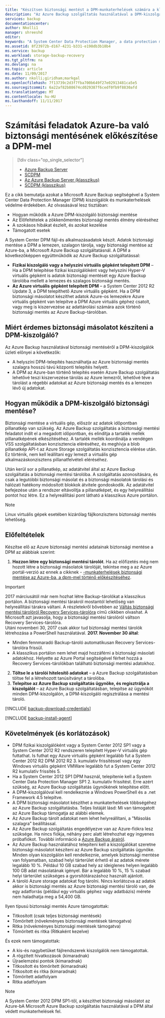 ```yaml
---
title: "Készítsen biztonsági mentést a DPM-munkaterhelések számára a klasszikus Azure portálon |} Microsoft Docs"
description: "Az Azure Backup szolgáltatás használatával a DPM-kiszolgálók biztonsági másolatának bemutatása"
services: backup
documentationcenter: 
author: Nkolli1
manager: shreeshd
editor: 
keywords: "A System Center Data Protection Manager, a data protection manager, a dpm biztonsági mentése"
ms.assetid: 8f23972b-d167-4231-b331-e198db3b18b4
ms.service: backup
ms.workload: storage-backup-recovery
ms.tgt_pltfrm: na
ms.devlang: na
ms.topic: article
ms.date: 11/09/2017
ms.author: nkolli;giridham;markgal
ms.openlocfilehash: 7f13739c2d3f7fba700b649f27e02913481ca5e5
ms.sourcegitcommit: 6a22af82b88674cd029387f6cedf0fb9f8830afd
ms.translationtype: MT
ms.contentlocale: hu-HU
ms.lasthandoff: 11/11/2017
---
```

# <a name="preparing-to-back-up-workloads-to-azure-with-dpm"></a>Számítási feladatok Azure-ba való biztonsági mentésének előkészítése a DPM-mel
> [!div class="op_single_selector"]
> * [Azure Backup Server](backup-azure-microsoft-azure-backup.md)
> * [SCDPM](backup-azure-dpm-introduction.md)
> * [Az Azure Backup Server (klasszikus)](backup-azure-microsoft-azure-backup-classic.md)
> * [SCDPM (klasszikus)](backup-azure-dpm-introduction-classic.md)
>
>

Ez a cikk bemutatja azokat a Microsoft Azure Backup segítségével a System Center Data Protection Manager (DPM) kiszolgálók és munkaterhelések védelme érdekében. Az olvasásával lesz tisztában:

* Hogyan működik a Azure DPM-kiszolgáló biztonsági mentése
* Az Előfeltételek a zökkenőmentes biztonsági mentés élmény eléréséhez
* A szokásos hibákat észlelt, és azokat kezelése
* Támogatott esetek

A System Center DPM fájl-és alkalmazásadatok készít. Adatok biztonsági mentése a DPM a lemezen, szalagon tárolja, vagy biztonsági mentése az Azure-ba, a Microsoft Azure Backup szolgáltatásnál. A DPM a következőképpen együttműködik az Azure Backup szolgáltatással:

* **Fizikai kiszolgáló vagy a helyszíni virtuális gépként telepített DPM** – Ha a DPM telepítése fizikai kiszolgálóként vagy helyszíni Hyper-V virtuális gépként is adatok biztonsági mentését egy Azure Backup tárolóba mellett a lemezes és szalagos biztonsági mentés.
* **Az Azure virtuális gépként telepített DPM** – a System Center 2012 R2 Update 3, a DPM telepíthető Azure virtuális gépként. Ha a DPM biztonsági másolatot készíthet adatok Azure-os lemezekre Azure virtuális gépként van telepítve a DPM Azure virtuális géphez csatolt, vagy meg is kiszervezése az adattárolási számára azok történő biztonsági mentés az Azure Backup-tárolóban.

## <a name="why-backup-your-dpm-servers"></a>Miért érdemes biztonsági másolatot készíteni a DPM-kiszolgáló?
Az Azure Backup használatával biztonsági mentéséről a DPM-kiszolgálók üzleti előnyei a következők:

* A helyszíni DPM-telepítés használhatja az Azure biztonsági mentés szalagra hosszú távú központi telepítés helyett.
* A DPM az Azure-ban történő telepítés esetén Azure Backup szolgáltatás lehetővé teszi kiszervezése tárolás az Azure lemezről, lehetővé téve a tárolást a régebbi adatokat az Azure biztonsági mentés és a lemezen lévő új adatokat.

## <a name="how-does-dpm-server-backup-work"></a>Hogyan működik a DPM-kiszolgáló biztonsági mentése?
Biztonsági mentése a virtuális gép, először az adatok időpontban pillanatkép van szükség. Az Azure Backup szolgáltatás a biztonsági mentési feladatot indít el a megadott időpontban, és elindítja a tartalék mellék pillanatképének elkészítéséhez. A tartalék mellék koordinálja a vendégen VSS szolgáltatásban konzisztencia eléréséhez, és meghívja a blob pillanatkép API-t az Azure Storage szolgáltatás konzisztencia elérése után. Ez történik, nem kell leállítani egy lemezt a virtuális gép alkalmazáskonzisztens pillanatfelvételi eléréséhez.

Után kerül sor a pillanatkép, az adatátvitel által az Azure Backup szolgáltatás a biztonsági mentési tárolóba. A szolgáltatás azonosítására, és csak a legutóbbi biztonsági másolat és a biztonsági másolatok tárolási és hálózati hatékony módosított blokkok átvitele gondoskodik. Az adatátvitel befejezése után a rendszer eltávolítja a pillanatképet, és egy helyreállítási pontot hoz létre. Ez a helyreállítási pont látható a klasszikus Azure portálon.

> [!NOTE]
> Linux virtuális gépek esetében kizárólag fájlkonzisztens biztonsági mentés lehetőség.
>
>

## <a name="prerequisites"></a>Előfeltételek
Készítse elő az Azure biztonsági mentési adatainak biztonsági mentése a DPM az alábbiak szerint:

1. **Hozzon létre egy biztonsági mentési tárolót**. Ha az előfizetés még nem hozott létre a biztonsági másolatok tárolóját, tekintse meg a az Azure portál-verzió az ennek a cikknek - [-munkaterhelések biztonsági mentése az Azure-ba, a dpm-mel történő előkészítéséhez](backup-azure-dpm-introduction.md).

  > [!IMPORTANT]
  > 2017 márciusától már nem hozhat létre Backup-tárolókat a klasszikus portálon.
  > A biztonsági mentési tárakról mostantól lehetőség van helyreállítási tárakra váltani. A részletekről bővebben az [Váltás biztonsági mentési tárolóról Recovery Services-tárolóra](backup-azure-upgrade-backup-to-recovery-services.md) című cikkben olvashat. A Microsoft azt javasolja, hogy a biztonsági mentési tárolóról váltson Recovery Services-tárolóra.<br/> Utáni novemberi 30, 2017 csak akkor tud biztonsági mentési tárolók létrehozása a PowerShell használatával. **2017. November 30 által**:
  >- Minden fennmaradó Backup-tároló automatikusan Recovery Services-tárolóra frissül.
  >- A klasszikus portálon nem lehet majd hozzáférni a biztonsági másolati adatokhoz. Helyette az Azure Portal segítségével férhet hozzá a Recovery Services-tárolókban található biztonsági mentési adatokhoz.
  >

2. **Töltse le a tárolói hitelesítő adatokat** – a Azure Backup szolgáltatásban töltse fel a létrehozott tanúsítványt a tárolóba.
3. **Telepítse az Azure Backup szolgáltatás ügynöke, és regisztrálja a kiszolgálót** – az Azure Backup szolgáltatásban, telepítse az ügynököt minden DPM-kiszolgálón, a DPM-kiszolgáló regisztrálása a mentési tároló.

[!INCLUDE [backup-download-credentials](../../includes/backup-download-credentials.md)]

[!INCLUDE [backup-install-agent](../../includes/backup-install-agent.md)]

## <a name="requirements-and-limitations"></a>Követelmények (és korlátozások)
* DPM fizikai kiszolgálóként vagy a System Center 2012 SP1 vagy a System Center 2012 R2 rendszeren telepített Hyper-V virtuális gép futtathat. Is futhat egy Azure virtuális gépként legalább fut a System Center 2012 R2 DPM 2012 R2 3. kumulatív frissítéssel vagy egy Windows virtuális gépként VMWare legalább fut a System Center 2012 R2 kumulatív frissítés 5.
* Ha a System Center 2012 SP1 DPM használ, telepítenie kell a System Center Data Protection Manager SP1 2. kumulatív frissítést. Erre azért szükség, az Azure Backup szolgáltatás ügynökének telepítése előtt.
* A DPM-kiszolgálóval kell rendelkeznie a Windows PowerShell és a .net Framework 4.5 telepítve.
* A DPM biztonsági másolatot készíthet a munkaterhelések többségéhez az Azure Backup szolgáltatásba. Teljes listáját lásd: Mi van támogatott az Azure Backup támogatja az alábbi elemek.
* Az Azure Backup tárolt adatokat nem lehet helyreállítani, a "Másolás szalagra" beállítással.
* Az Azure Backup szolgáltatás engedélyezve van az Azure-fiókra lesz szüksége. Ha nincs fiókja, néhány perc alatt létrehozhat egy ingyenes próbafiókot. További információ a [Azure Backup árairól](https://azure.microsoft.com/pricing/details/backup/).
* Az Azure Backup használatához telepíteni kell a kiszolgálókat szeretne biztonsági másolatot készíteni az Azure Backup szolgáltatás ügynöke. Minden olyan kiszolgálón kell rendelkeznie, amelyek biztonsági mentése van folyamatban, szabad helyi tárterület érhető el az adatok mérete legalább 10 %. Például 10 GB szabad hely az ideiglenes helyen legalább 100 GB adat másolatának igényel. Bár a legalább 10 %, 15 % szabad helyi tárterület szükséges a gyorsítótárazáshoz használt ajánlott.
* A tároló Azure storage adatokat fog tárolni. Nincs korlátozva az adatok akkor is biztonsági mentés az Azure biztonsági mentési tároló van, de egy adatforrás (például egy virtuális géphez vagy adatbázis) mérete nem haladhatja meg a 54,400 GB.

Ilyen típusú biztonsági mentés Azure támogatottak:

* Titkosított (csak teljes biztonsági mentések)
* Tömörített (növekményes biztonsági mentések támogatva)
* Ritka (növekményes biztonsági mentések támogatva)
* Tömörített és ritka (Ritkaként kezelve)

És ezek nem támogatottak:

* A kis-és nagybetűket fájlrendszerek kiszolgálók nem támogatottak.
* A rögzített hivatkozások (kimaradnak)
* Újraelemzési pontok (kimaradnak)
* Titkosított és tömörített (kimaradnak)
* Titkosított és ritka (kimaradnak)
* Tömörített adatfolyam
* Ritka adatfolyam

> [!NOTE]
> A System Center 2012 DPM SP1-től, a készíthet biztonsági másolatot az Azure-bA Microsoft Azure Backup szolgáltatás használatával a DPM által védett munkaterhelések fel.
>
>
